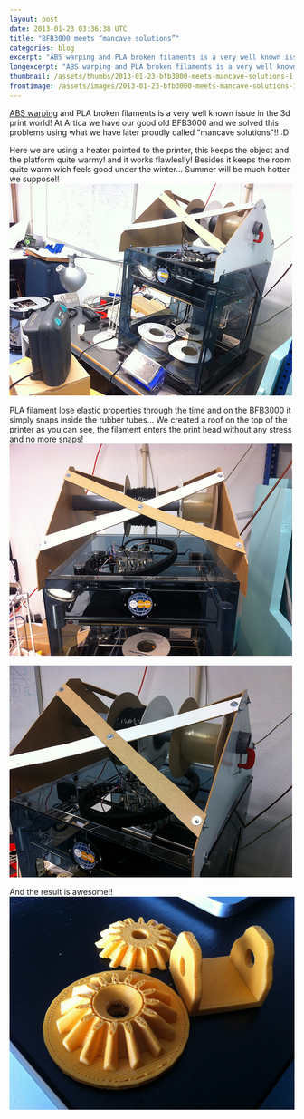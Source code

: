 ```yaml
---
layout: post
date: 2013-01-23 03:36:38 UTC
title: "BFB3000 meets “mancave solutions”"
categories: blog
excerpt: "ABS warping and PLA broken filaments is a very well known issue in the 3d print world! At Artica we have our good old BFB3000 and we solved this problems using what we have later proudly called \"mancave solutions\"!!  :D"
longexcerpt: "ABS warping and PLA broken filaments is a very well known issue in the 3d print world! At Artica we have our good old BFB3000 and we solved this problems using what we have later proudly called \"mancave solutions\"!!  :DHere we are using a heater pointed to the printer, this keeps the object and the platform quite warmy! and it works flawleslly! Besides it keeps the room quite warm wich feels good under the winter... Summer will be much hotter we suppose!!"
thumbnail: /assets/thumbs/2013-01-23-bfb3000-meets-mancave-solutions-1.jpg
frontimage: /assets/images/2013-01-23-bfb3000-meets-mancave-solutions-1.jpg
---
```


<a href="http://wiki.bitsfrombytes.com/images/6/63/Abs_warp.jpg">ABS warping</a> and PLA broken filaments is a very well known issue in the 3d print world! At Artica we have our good old BFB3000 and we solved this problems using what we have later proudly called "mancave solutions"!!  :D

Here we are using a heater pointed to the printer, this keeps the object and the platform quite warmy! and it works flawleslly! Besides it keeps the room quite warm wich feels good under the winter... Summer will be much hotter we suppose!!
<a href="http://www.flickr.com/photos/guibot/8406409199/" title="ManCave Solutions for BFB3000 by guibot, on Flickr"><img class="postimage" alt="ManCave Solutions for BFB3000" src="/assets/images/2013-01-23-bfb3000-meets-mancave-solutions-1.jpg"/></a>

PLA filament lose elastic properties through the time and on the BFB3000 it simply snaps inside the rubber tubes... We created a roof on the top of the printer as you can see, the filament enters the print head without any stress and no more snaps!
<a href="http://www.flickr.com/photos/guibot/8406409205/" title="ManCave Solutions for BFB3000 by guibot, on Flickr"><img class="postimage" alt="ManCave Solutions for BFB3000" src="/assets/images/2013-01-23-bfb3000-meets-mancave-solutions-2.jpg"/></a>

<a href="http://www.flickr.com/photos/guibot/8406409311/" title="ManCave Solutions for BFB3000 by guibot, on Flickr"><img class="postimage" alt="ManCave Solutions for BFB3000" src="/assets/images/2013-01-23-bfb3000-meets-mancave-solutions-3.jpg"/></a>

And the result is awesome!! 
<a href="http://www.flickr.com/photos/guibot/8407078233/" title="3D printed bevel gears by guibot, on Flickr"><img class="postimage" alt="3D printed bevel gears" src="/assets/images/2013-01-23-bfb3000-meets-mancave-solutions-4.jpg"/></a>